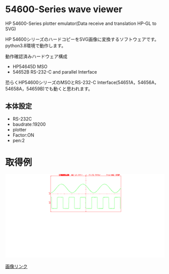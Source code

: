 # 54600-Series wave viewer

HP 54600-Series plotter emulator(Data receive and translation HP-GL to SVG)

HP 54600シリーズのハードコピーをSVG画像に変換するソフトウェアです。
python3.8環境で動作します。

動作確認済みハードウェア構成
- HP54645D MSO
- 54652B RS-232-C and parallel Interface

恐らくHP54600シリーズのMSOとRS-232-C Interface(54651A，54656A，54658A，54659B)でも動くと思われます。

## 本体設定
- RS-232C
- baudrate:19200
- plotter
- Factor:ON
- pen:2

# 取得例

![54600シリーズから取得したハードコピー](./svg_test.svg)

[画像リンク](https://raw.githubusercontent.com/cherry-takuan/HP54600-wave-viewer/master/svg_test.svg)